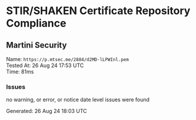# STIR/SHAKEN Certificate Repository Compliance

## Martini Security

Name: `https://p.mtsec.me/2884/d2MD-lLPWInl.pem`\
Tested At: 26 Aug 24 17:53 UTC\
Time: 81ms

### Issues

no warning, or error, or notice date level issues were found

Generated: 26 Aug 24 18:03 UTC